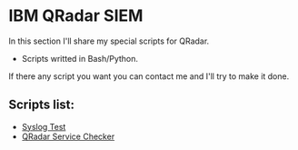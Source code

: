 # IBM QRadar SIEM
In this section I'll share my special scripts for QRadar.

* Scripts writted in Bash/Python.

If there any script you want you can contact me and I'll try to make it done.

## Scripts list:
  - [Syslog Test]([https://github.com/UnderATK/IBM-QRadar-SIEM/blob/main/Syslog%20Test/syslog_test.py](https://github.com/UnderATK/IBM-QRadar-SIEM/tree/main/Syslog%20Test))
  - [QRadar Service Checker](https://github.com/UnderATK/IBM-QRadar-SIEM/tree/main/QRadar%20Service%20Checker)
